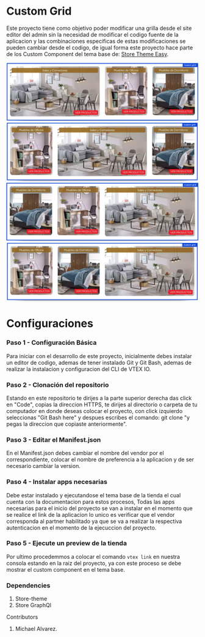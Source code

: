 # Custom Grid

Este proyecto tiene como objetivo poder modificar una grilla desde el site editor del admin sin la necesidad de modificar el codigo fuente de la aplicacion y las combinaciones especificas de estas modificaciones se pueden cambiar desde el codigo, de igual forma este proyecto hace parte de los Custom Component del tema base de: [Store Theme Easy](https://github.com/Maikyjar/store-theme-easy).

![imagen](customGrid1.png)
![imagen](customGrid2.png)
![imagen](customGrid3.png)
![imagen](customGrid4.png)

# Configuraciones

### Paso 1 - Configuración Básica

Para iniciar con el desarrollo de este proyecto, inicialmente debes instalar un editor de codigo, ademas de tener instalado Git y Git Bash, ademas de realizar la instalacion y configuracion del CLI de VTEX IO.

### Paso 2 - Clonación del repositorio

Estando en este repositorio te dirijes a la parte superior derecha das click en "Code", copias la direccion HTTPS, te dirijes al directorio o carpeta de tu computador en donde deseas colocar el proyecto, con click izquierdo seleccionas "Git Bash here" y despues escribes el comando: git clone "y pegas la direccion que copiaste anteriormente".

### Paso 3 - Editar el Manifest.json

En el Manifest.json debes cambiar el nombre del vendor por el correspondiente, colocar el nombre de preferencia a la aplicacion y de ser necesario cambiar la version.

### Paso 4 - Instalar apps necesarias

Debe estar instalado y ejecutandose el tema base de la tienda el cual cuenta con la documentacion para estos procesos, Todas las apps necesarias para el inicio del proyecto se van a instalar en el momento que se realice el link de la aplicacion lo unico es verificar que el vendor corresponda al partner habilitado ya que se va a realizar la respectiva autenticacion en el momento de la ejecuccion del proyecto.

### Paso 5 - Ejecute un preview de la tienda

Por ultimo procedemmos a colocar el comando `vtex link` en nuestra consola estando en la raiz del proyecto, ya con este proceso se debe mostrar el custom component en el tema base.

### Dependencies
1. Store-theme
2. Store GraphQl

Contributors
1. Michael Alvarez.
